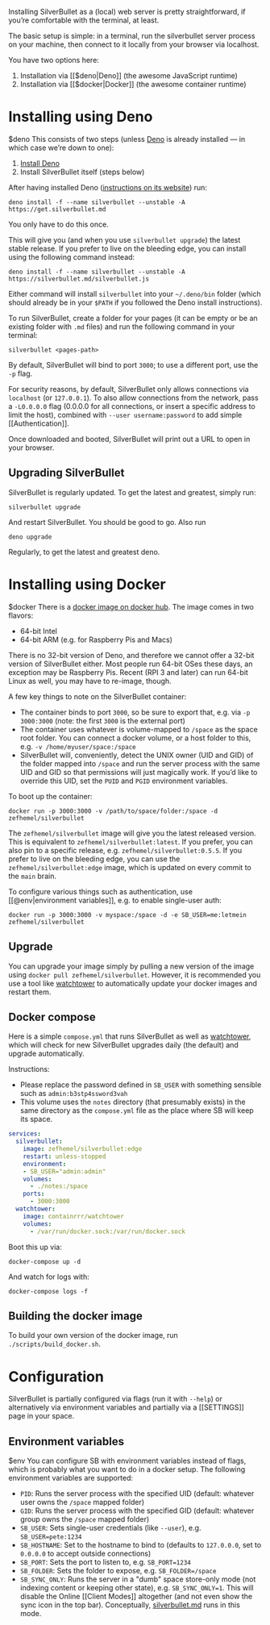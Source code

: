 Installing SilverBullet as a (local) web server is pretty straightforward, if you’re comfortable with the terminal, at least.

The basic setup is simple: in a terminal, run the silverbullet server process on your machine, then connect to it locally from your browser via localhost.

You have two options here:

1. Installation via [[$deno|Deno]] (the awesome JavaScript runtime)
2. Installation via [[$docker|Docker]] (the awesome container runtime)

# Installing using Deno
$deno
This consists of two steps (unless [Deno](https://deno.com/) is already installed — in which case we’re down to one):

1. [Install Deno](https://deno.land/manual/getting_started/installation)
2. Install SilverBullet itself (steps below)

After having installed Deno ([instructions on its website](https://docs.deno.com/runtime/manual/getting_started/installation)) run:

```shell
deno install -f --name silverbullet --unstable -A https://get.silverbullet.md
```

You only have to do this once.

This will give you (and when you use `silverbullet upgrade`) the latest stable release. If you prefer to live on the bleeding edge, you can install using the following command instead:

```shell
deno install -f --name silverbullet --unstable -A https://silverbullet.md/silverbullet.js
```

Either command will install `silverbullet` into your `~/.deno/bin` folder (which should already be in your `$PATH` if you followed the Deno install instructions).

To run SilverBullet, create a folder for your pages (it can be empty or be an existing folder with `.md` files) and run the following command in your terminal:

```shell
silverbullet <pages-path>
```

By default, SilverBullet will bind to port `3000`; to use a different port, use the `-p` flag.

For security reasons, by default, SilverBullet only allows connections via `localhost` (or `127.0.0.1`). To also allow connections from the network, pass a `-L0.0.0.0` flag (0.0.0.0 for all connections, or insert a specific address to limit the host), combined with `--user username:password` to add simple [[Authentication]].

Once downloaded and booted, SilverBullet will print out a URL to open in your browser.

## Upgrading SilverBullet
SilverBullet is regularly updated. To get the latest and greatest, simply run:

```shell
silverbullet upgrade
```

And restart SilverBullet. You should be good to go. Also run

```shell
deno upgrade
```

Regularly, to get the latest and greatest deno.

# Installing using Docker
$docker
There is a [docker image on docker hub](https://hub.docker.com/r/zefhemel/silverbullet). The image comes in two flavors:

* 64-bit Intel
* 64-bit ARM (e.g. for Raspberry Pis and Macs)

There is no 32-bit version of Deno, and therefore we cannot offer a 32-bit version of SilverBullet either. Most people run 64-bit OSes these days, an exception may be Raspberry Pis. Recent (RPI 3 and later) can run 64-bit Linux as well, you may have to re-image, though.

A few key things to note on the SilverBullet container:
* The container binds to port `3000`, so be sure to export that, e.g. via `-p 3000:3000` (note: the first `3000` is the external port)
* The container uses whatever is volume-mapped to `/space` as the space root folder. You can connect a docker volume, or a host folder to this, e.g. `-v /home/myuser/space:/space`
* SilverBullet will, conveniently, detect the UNIX owner (UID and GID) of the folder mapped into `/space` and run the server process with the same UID and GID so that permissions will just magically work. If you’d like to override this UID, set the `PUID` and `PGID` environment variables.

To boot up the container:

```shell
docker run -p 3000:3000 -v /path/to/space/folder:/space -d zefhemel/silverbullet
```

The `zefhemel/silverbullet` image will give you the latest released version. This is equivalent to `zefhemel/silverbullet:latest`. If you prefer, you can also pin to a specific release, e.g. `zefhemel/silverbullet:0.5.5`. If you prefer to live on the bleeding edge, you can use the `zefhemel/silverbullet:edge` image, which is updated on every commit to the `main` brain.

To configure various things such as authentication, use [[@env|environment variables]], e.g. to enable single-user auth:

```shell
docker run -p 3000:3000 -v myspace:/space -d -e SB_USER=me:letmein zefhemel/silverbullet
```

## Upgrade
You can upgrade your image simply by pulling a new version of the image using `docker pull zefhemel/silverbullet`. However, it is recommended you use a tool like [watchtower](https://github.com/containrrr/watchtower) to automatically update your docker images and restart them.

## Docker compose
Here is a simple `compose.yml` that runs SilverBullet as well as [watchtower](https://github.com/containrrr/watchtower), which will check for new SilverBullet upgrades daily (the default) and upgrade automatically.

Instructions:
* Please replace the password defined in `SB_USER` with something sensible such as `admin:b3stp4ssword3vah`
* This volume uses the `notes` directory (that presumably exists) in the same directory as the `compose.yml` file as the place where SB will keep its space.

```yaml
services:
  silverbullet:
    image: zefhemel/silverbullet:edge
    restart: unless-stopped
    environment:
    - SB_USER="admin:admin"
    volumes:
      - ./notes:/space
    ports:
      - 3000:3000
  watchtower:
    image: containrrr/watchtower
    volumes:
      - /var/run/docker.sock:/var/run/docker.sock
```

Boot this up via:

```shell
docker-compose up -d
```

And watch for logs with:

```shell
docker-compose logs -f
```

## Building the docker image
To build your own version of the docker image, run `./scripts/build_docker.sh`.

# Configuration
SilverBullet is partially configured via flags (run it with `--help`) or alternatively via environment variables and partially via a [[SETTINGS]] page in your space.

## Environment variables
$env
You can configure SB with environment variables instead of flags, which is probably what you want to do in a docker setup. The following environment variables are supported:

* `PID`: Runs the server process with the specified UID (default: whatever user owns the `/space` mapped folder)
* `GID`: Runs the server process with the specified GID (default: whatever group owns the `/space` mapped folder)
* `SB_USER`: Sets single-user credentials (like `--user`), e.g. `SB_USER=pete:1234`
* `SB_HOSTNAME`: Set to the hostname to bind to (defaults to `127.0.0.0`, set to `0.0.0.0` to accept outside connections)
* `SB_PORT`: Sets the port to listen to, e.g. `SB_PORT=1234`
* `SB_FOLDER`: Sets the folder to expose, e.g. `SB_FOLDER=/space`
* `SB_SYNC_ONLY`: Runs the server in a "dumb" space store-only mode (not indexing content or keeping other state), e.g. `SB_SYNC_ONLY=1`. This will disable the Online [[Client Modes]] altogether (and not even show the sync icon in the top bar). Conceptually, [silverbullet.md](https://silverbullet.md) runs in this mode.

